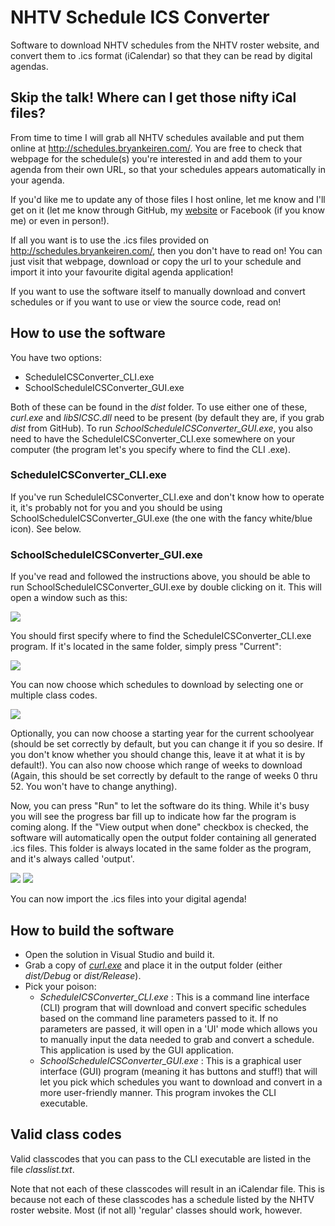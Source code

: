 NHTV Schedule ICS Converter
========================

Software to download NHTV schedules from the NHTV roster website, and convert them to .ics format (iCalendar) so that they can be read by digital agendas.

Skip the talk! Where can I get those nifty iCal files?
------------------------

From time to time I will grab all NHTV schedules available and put them online at http://schedules.bryankeiren.com/. You are free to check that webpage for the schedule(s) you're interested in and add them to your agenda from their own URL,
so that your schedules appears automatically in your agenda.

If you'd like me to update any of those files I host online, let me know and I'll get on it (let me know through GitHub, my [website](http://bryankeiren.com/contact) or Facebook (if you know me) or even in person!).

If all you want is to use the .ics files provided on http://schedules.bryankeiren.com/, then you don't have to read on! You can just visit that webpage, download or copy the url to your schedule and import it into your favourite digital agenda application!

If you want to use the software itself to manually download and convert schedules or if you want to use or view the source code, read on!

How to use the software
------------------------

You have two options:

- ScheduleICSConverter_CLI.exe
- SchoolScheduleICSConverter_GUI.exe

Both of these can be found in the *dist* folder. To use either one of these, *curl.exe* and *libSICSC.dll* need to be present (by default they are, if you grab *dist* from GitHub).
To run *SchoolScheduleICSConverter_GUI.exe*, you also need to have the ScheduleICSConverter_CLI.exe somewhere on your computer (the program let's you specify where to find the CLI .exe).

### ScheduleICSConverter_CLI.exe

If you've run ScheduleICSConverter_CLI.exe and don't know how to operate it, it's probably not for you and you should be using SchoolScheduleICSConverter_GUI.exe (the one with the fancy white/blue icon). See below.

### SchoolScheduleICSConverter_GUI.exe

If you've read and followed the instructions above, you should be able to run SchoolScheduleICSConverter_GUI.exe by double clicking on it. This will open a window such as this:

![](http://i.imgur.com/zayrz2F.png)

You should first specify where to find the ScheduleICSConverter_CLI.exe program. If it's located in the same folder, simply press "Current":

![](http://i.imgur.com/LLIdC3B.png)

You can now choose which schedules to download by selecting one or multiple class codes.

![](http://i.imgur.com/GvWi6zJ.png)

Optionally, you can now choose a starting year for the current schoolyear (should be set correctly by default, but you can change it if you so desire. If you don't know whether you should change this, leave it at what it is by default!).
You can also now choose which range of weeks to download (Again, this should be set correctly by default to the range of weeks 0 thru 52. You won't have to change anything).

Now, you can press "Run" to let the software do its thing. While it's busy you will see the progress bar fill up to indicate how far the program is coming along.
If the "View output when done" checkbox is checked, the software will automatically open the output folder containing all generated .ics files. This folder is always located in the same folder as the program, and it's always called 'output'.

![](http://i.imgur.com/HU0PCI0.png)
![](http://i.imgur.com/ocTakoB.png)

You can now import the .ics files into your digital agenda!

How to build the software
------------------------

- Open the solution in Visual Studio and build it.
- Grab a copy of [*curl.exe*](http://curl.haxx.se/) and place it in the output folder (either *dist/Debug* or *dist/Release*).
- Pick your poison:
  - *ScheduleICSConverter_CLI.exe* : This is a command line interface (CLI) program that will download and convert specific schedules based on the command line parameters passed to it. If no parameters are passed, it will open in a 'UI' mode which allows you to manually input the data needed to grab and convert a schedule. This application is used by the GUI application.
  - *SchoolScheduleICSConverter_GUI.exe* : This is a graphical user interface (GUI) program (meaning it has buttons and stuff!) that will let you pick which schedules you want to download and convert in a more user-friendly manner. This program invokes the CLI executable.

Valid class codes
------------------------

Valid classcodes that you can pass to the CLI executable are listed in the file *classlist.txt*.

Note that not each of these classcodes will result in an iCalendar file. This is because not each of these classcodes has a schedule listed by the NHTV roster website.
Most (if not all) 'regular' classes should work, however.